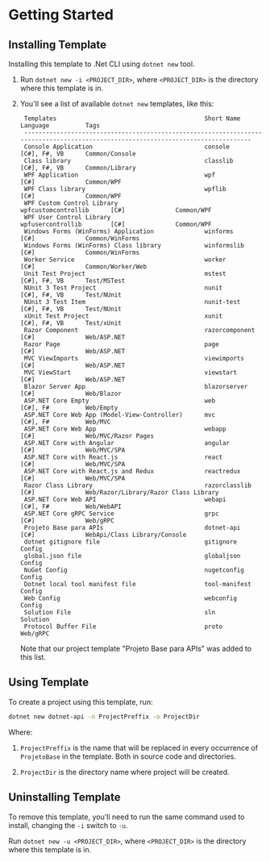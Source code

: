 # Getting Started

## Installing Template

Installing this template to .Net CLI using `dotnet new` tool.

1. Run `dotnet new -i <PROJECT_DIR>`, where `<PROJECT_DIR>` is the directory where this template is in.
   
2. You'll see a list of available `dotnet new` templates, like this:
   
   ```
    Templates                                         Short Name               Language          Tags                                 
    ----------------------------------------------------------------------------------------------------------------------------------
    Console Application                               console                  [C#], F#, VB      Common/Console                       
    Class library                                     classlib                 [C#], F#, VB      Common/Library                       
    WPF Application                                   wpf                      [C#]              Common/WPF                           
    WPF Class library                                 wpflib                   [C#]              Common/WPF                           
    WPF Custom Control Library                        wpfcustomcontrollib      [C#]              Common/WPF                           
    WPF User Control Library                          wpfusercontrollib        [C#]              Common/WPF                           
    Windows Forms (WinForms) Application              winforms                 [C#]              Common/WinForms                      
    Windows Forms (WinForms) Class library            winformslib              [C#]              Common/WinForms                      
    Worker Service                                    worker                   [C#]              Common/Worker/Web                    
    Unit Test Project                                 mstest                   [C#], F#, VB      Test/MSTest                          
    NUnit 3 Test Project                              nunit                    [C#], F#, VB      Test/NUnit                           
    NUnit 3 Test Item                                 nunit-test               [C#], F#, VB      Test/NUnit                           
    xUnit Test Project                                xunit                    [C#], F#, VB      Test/xUnit                           
    Razor Component                                   razorcomponent           [C#]              Web/ASP.NET                          
    Razor Page                                        page                     [C#]              Web/ASP.NET                          
    MVC ViewImports                                   viewimports              [C#]              Web/ASP.NET                          
    MVC ViewStart                                     viewstart                [C#]              Web/ASP.NET                          
    Blazor Server App                                 blazorserver             [C#]              Web/Blazor                           
    ASP.NET Core Empty                                web                      [C#], F#          Web/Empty                            
    ASP.NET Core Web App (Model-View-Controller)      mvc                      [C#], F#          Web/MVC                              
    ASP.NET Core Web App                              webapp                   [C#]              Web/MVC/Razor Pages                  
    ASP.NET Core with Angular                         angular                  [C#]              Web/MVC/SPA                          
    ASP.NET Core with React.js                        react                    [C#]              Web/MVC/SPA                          
    ASP.NET Core with React.js and Redux              reactredux               [C#]              Web/MVC/SPA                          
    Razor Class Library                               razorclasslib            [C#]              Web/Razor/Library/Razor Class Library
    ASP.NET Core Web API                              webapi                   [C#], F#          Web/WebAPI                           
    ASP.NET Core gRPC Service                         grpc                     [C#]              Web/gRPC                             
    Projeto Base para APIs                            dotnet-api               [C#]              WebApi/Class Library/Console
    dotnet gitignore file                             gitignore                                  Config                               
    global.json file                                  globaljson                                 Config                               
    NuGet Config                                      nugetconfig                                Config                               
    Dotnet local tool manifest file                   tool-manifest                              Config                               
    Web Config                                        webconfig                                  Config                               
    Solution File                                     sln                                        Solution                             
    Protocol Buffer File                              proto                                      Web/gRPC
   ```
   
   Note that our project template "Projeto Base para APIs" was added to this list.

## Using Template

To create a project using this template, run:

```bash
dotnet new dotnet-api -n ProjectPreffix -o ProjectDir
```

Where:

1. `ProjectPreffix` is the name that will be replaced in every occurrence of` ProjetoBase` in the template. Both in source code and directories.

2. `ProjectDir` is the directory name where project will be created.

## Uninstalling Template

To remove this template, you'll need to run the same command used to install, changing the `-i` switch to `-u`.

Run `dotnet new -u <PROJECT_DIR>`, where `<PROJECT_DIR>` is the directory where this template is in.
